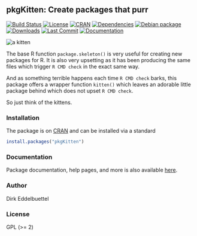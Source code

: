 ## pkgKitten: Create packages that purr 

[![Build Status](https://travis-ci.org/eddelbuettel/pkgkitten.svg)](https://travis-ci.org/eddelbuettel/pkgkitten) 
[![License](https://img.shields.io/badge/license-GPL%20%28%3E=%202%29-brightgreen.svg?style=flat)](https://www.gnu.org/licenses/gpl-2.0.html) 
[![CRAN](https://www.r-pkg.org/badges/version/pkgKitten)](https://cran.r-project.org/package=pkgKitten) 
[![Dependencies](https://tinyverse.netlify.app/badge/pkgKitten)](https://cran.r-project.org/package=pkgKitten) 
[![Debian package](https://img.shields.io/debian/v/r-cran-pkgkitten/sid?color=brightgreen)](https://packages.debian.org/sid/r-cran-pkgkitten)
[![Downloads](https://cranlogs.r-pkg.org/badges/pkgKitten?color=brightgreen)](https://www.r-pkg.org/pkg/pkgKitten) 
[![Last Commit](https://img.shields.io/github/last-commit/eddelbuettel/pkgkitten)](https://github.com/eddelbuettel/pkgkitten)
[![Documentation](https://img.shields.io/badge/documentation-is_here-blue)](https://eddelbuettel.github.io/pkgkitten/)

![a kitten](http://2.bp.blogspot.com/-rUsj-zdsAls/UY81UzuYHsI/AAAAAAAAAJA/QMiiNxYuvdI/s1600/burmilla-kitten.png)

The base R function `package.skeleton()` is very useful for creating new
packages for R. It is also very upsetting as it has been producing the same
files which trigger `R CMD check` in the exact same way.

And as something terrible happens each time `R CMD check` barks, this package
offers a wrapper function `kitten()` which leaves an adorable little package
behind which does not upset `R CMD check`.

So just think of the kittens.

### Installation

The package is on [CRAN](https://cran.r-project.org) and can be installed
via a standard

```r
install.packages("pkgKitten")
```

### Documentation

Package documentation, help pages, and more is also available
[here](https://eddelbuettel.github.io/pkgkitten/).

### Author

Dirk Eddelbuettel

### License

GPL (>= 2)

